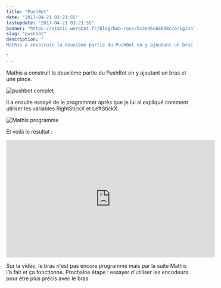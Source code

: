 ```yaml
---
title: "PushBot"
date: "2017-04-21 03:21:55"
lastupdate: "2017-04-21 03:21:55"
banner: "https://static.werobot.fr/blog/bob-ross/5c3e46c68058c/original.jpg"
slug: "pushbot"
description: " 
Mathis a construit la deuxième partie du PushBot en y ajoutant un bras et une pince.

"
---
```

Mathis a construit la deuxième partie du PushBot en y ajoutant un bras et une pince.

![pushbot complet](https://static.werobot.fr/blog/bob-ross/5c3e46c71568b/50.jpg)

Il a ensuite essayé de le programmer après que je lui ai expliqué comment utiliser les variables RightStickX et LeftStickX.

![Mathis programme](https://static.werobot.fr/blog/bob-ross/5c3e46c78e479/50.jpg)

Et voilà le résultat :

<iframe width="560" height="315" src="https://www.youtube-nocookie.com/embed/8qyiC0ZID1g" frameborder="0" allow="accelerometer; autoplay; encrypted-media; gyroscope; picture-in-picture" allowfullscreen></iframe>

Sur la vidéo, le bras n'est pas encore programmé mais par la suite Mathis l'a fait et ça fonctionne.
Prochaine étape : essayer d'utiliser les encodeurs pour être plus précis avec le bras.


    